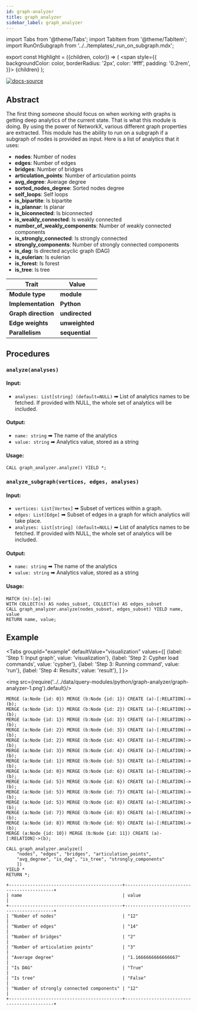 ```yaml
---
id: graph-analyzer
title: graph_analyzer
sidebar_label: graph_analyzer
---
```



import Tabs from '@theme/Tabs';
import TabItem from '@theme/TabItem';
import RunOnSubgraph from '../../templates/_run_on_subgraph.mdx';

export const Highlight = ({children, color}) => (
  <span
    style={{
      backgroundColor: color,
      borderRadius: '2px',
      color: '#fff',
      padding: '0.2rem',
    }}>
    {children}
  </span>
);

[![docs-source](https://img.shields.io/badge/source-graph_analyzer-FB6E00?logo=github&style=for-the-badge)](https://github.com/memgraph/mage/blob/main/python/graph_analyzer.py)


## Abstract

The first thing someone should focus on when working with graphs is getting deep analytics of the current state. That is what this module is doing. By using the power of NetworkX, various different graph properties are extracted. This module has the ability to run on a subgraph if a subgraph of nodes is provided as input. Here is a list of analytics that it uses:

* **nodes**: Number of nodes
* **edges**: Number of edges
* **bridges**: Number of bridges
* **articulation_points**: Number of articulation points
* **avg_degree**: Average degree
* **sorted_nodes_degree**: Sorted nodes degree
* **self_loops**: Self loops
* **is_bipartite**: Is bipartite
* **is_plannar**: Is planar
* **is_biconnected**: Is biconnected
* **is_weakly_connected**: Is weakly connected
* **number_of_weakly_components**: Number of weakly connected components
* **is_strongly_connected**: Is strongly connected
* **strongly_components**: Number of strongly connected components
* **is_dag**: Is directed acyclic graph (DAG)
* **is_eulerian**: Is eulerian
* **is_forest**: Is forest
* **is_tree**: Is tree

| Trait               | Value                                                 |
| ------------------- | ----------------------------------------------------- |
| **Module type**     | <Highlight color="#FB6E00">**module**</Highlight>     |
| **Implementation**  | <Highlight color="#FB6E00">**Python**</Highlight>     |
| **Graph direction** | <Highlight color="#FB6E00">**undirected**</Highlight> |
| **Edge weights**    | <Highlight color="#FB6E00">**unweighted**</Highlight> |
| **Parallelism**     | <Highlight color="#FB6E00">**sequential**</Highlight> |

## Procedures

<RunOnSubgraph/>

### `analyze(analyses)`

#### Input:

* `analyses: List[string] (default=NULL)` ➡ List of analytics names to be fetched. If provided with NULL, the whole set of analytics will be included.

#### Output:

* `name: string` ➡ The name of the analytics
* `value: string` ➡ Analytics value, stored as a string

#### Usage:
```cypher
CALL graph_analyzer.analyze() YIELD *;
```

### `analyze_subgraph(vertices, edges, analyses)`

#### Input:

* `vertices: List[Vertex]` ➡ Subset of vertices within a graph.
* `edges: List[Edge]` ➡ Subset of edges in a graph for which analytics will take place.
* `analyses: List[string] (default=NULL)` ➡ List of analytics names to be fetched. If provided with NULL, the whole set of analytics will be included.

#### Output:

* `name: string` ➡ The name of the analytics
* `value: string` ➡ Analytics value, stored as a string

#### Usage:
```cypher
MATCH (n)-[e]-(m)
WITH COLLECT(n) AS nodes_subset, COLLECT(e) AS edges_subset
CALL graph_analyzer.analyze(nodes_subset, edges_subset) YIELD name, value
RETURN name, value;
```

## Example

<Tabs
  groupId="example"
  defaultValue="visualization"
  values={[
    {label: 'Step 1: Input graph', value: 'visualization'},
    {label: 'Step 2: Cypher load commands', value: 'cypher'},
    {label: 'Step 3: Running command', value: 'run'},
    {label: 'Step 4: Results', value: 'result'},
  ]
}>
  <TabItem value="visualization">

  <img src={require('../../data/query-modules/python/graph-analyzer/graph-analyzer-1.png').default}/>

  </TabItem>


  <TabItem value="cypher">

```cypher
MERGE (a:Node {id: 0}) MERGE (b:Node {id: 1}) CREATE (a)-[:RELATION]->(b);
MERGE (a:Node {id: 1}) MERGE (b:Node {id: 2}) CREATE (a)-[:RELATION]->(b);
MERGE (a:Node {id: 1}) MERGE (b:Node {id: 3}) CREATE (a)-[:RELATION]->(b);
MERGE (a:Node {id: 2}) MERGE (b:Node {id: 3}) CREATE (a)-[:RELATION]->(b);
MERGE (a:Node {id: 2}) MERGE (b:Node {id: 4}) CREATE (a)-[:RELATION]->(b);
MERGE (a:Node {id: 3}) MERGE (b:Node {id: 4}) CREATE (a)-[:RELATION]->(b);
MERGE (a:Node {id: 1}) MERGE (b:Node {id: 5}) CREATE (a)-[:RELATION]->(b);
MERGE (a:Node {id: 0}) MERGE (b:Node {id: 6}) CREATE (a)-[:RELATION]->(b);
MERGE (a:Node {id: 5}) MERGE (b:Node {id: 6}) CREATE (a)-[:RELATION]->(b);
MERGE (a:Node {id: 5}) MERGE (b:Node {id: 7}) CREATE (a)-[:RELATION]->(b);
MERGE (a:Node {id: 5}) MERGE (b:Node {id: 8}) CREATE (a)-[:RELATION]->(b);
MERGE (a:Node {id: 7}) MERGE (b:Node {id: 8}) CREATE (a)-[:RELATION]->(b);
MERGE (a:Node {id: 8}) MERGE (b:Node {id: 9}) CREATE (a)-[:RELATION]->(b);
MERGE (a:Node {id: 10}) MERGE (b:Node {id: 11}) CREATE (a)-[:RELATION]->(b);
```

  </TabItem>

  <TabItem value="run">

```cypher
CALL graph_analyzer.analyze([
    "nodes", "edges", "bridges", "articulation_points",
    "avg_degree", "is_dag", "is_tree", "strongly_components"
    ])
YIELD *
RETURN *;
```

  </TabItem>


  <TabItem value="result">

```plaintext
+-------------------------------------------+-------------------------------------------+
| name                                      | value                                     |
+-------------------------------------------+-------------------------------------------+
| "Number of nodes"                         | "12"                                      |
| "Number of edges"                         | "14"                                      |
| "Number of bridges"                       | "2"                                       |
| "Number of articulation points"           | "3"                                       |
| "Average degree"                          | "1.1666666666666667"                      |
| "Is DAG"                                  | "True"                                    |
| "Is tree"                                 | "False"                                   |
| "Number of strongly connected components" | "12"                                      |
+-------------------------------------------+-------------------------------------------+
```

  </TabItem>

</Tabs>